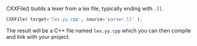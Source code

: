 CXXFile() builds a lexer from a lex file, typically ending with `.ll`. 
```python
CXXFile( target='lex.yy.cpp', source='parser.ll' );
```
The result will be a C++ file named `lex.yy.cpp` which you can then compile and link with your project. 
